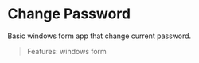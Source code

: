 # Change Password

 Basic windows form app that change current password.
 
 >Features: windows form
